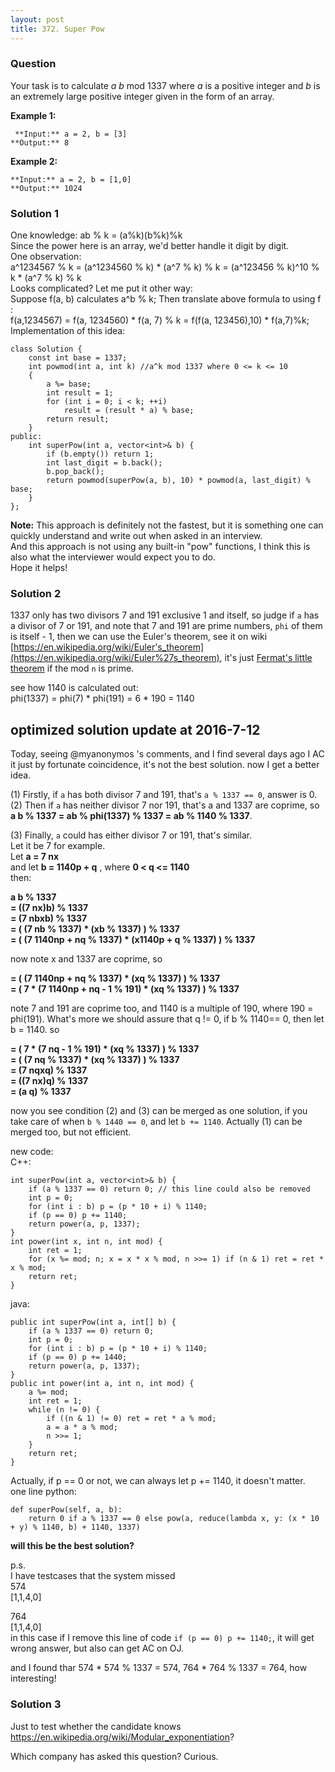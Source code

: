 ```yaml
---
layout: post
title: 372. Super Pow
---
```

### Question
Your task is to calculate _a_ _b_ mod 1337 where _a_ is a positive integer and
_b_ is an extremely large positive integer given in the form of an array.

 **Example 1:**

    
    
     **Input:** a = 2, b = [3]
    **Output:** 8
    

**Example 2:**

    
    
    **Input:** a = 2, b = [1,0]
    **Output:** 1024
    

### Solution 1
One knowledge: ab % k = (a%k)(b%k)%k  
Since the power here is an array, we'd better handle it digit by digit.  
One observation:  
a^1234567 % k = (a^1234560 % k) * (a^7 % k) % k = (a^123456 % k)^10 % k * (a^7
% k) % k  
Looks complicated? Let me put it other way:  
Suppose f(a, b) calculates a^b % k; Then translate above formula to using f :  
f(a,1234567) = f(a, 1234560) * f(a, 7) % k = f(f(a, 123456),10) * f(a,7)%k;  
Implementation of this idea:

    
    
    class Solution {
        const int base = 1337;
        int powmod(int a, int k) //a^k mod 1337 where 0 <= k <= 10
        {
            a %= base;
            int result = 1;
            for (int i = 0; i < k; ++i)
                result = (result * a) % base;
            return result;
        }
    public:
        int superPow(int a, vector<int>& b) {
            if (b.empty()) return 1;
            int last_digit = b.back();
            b.pop_back();
            return powmod(superPow(a, b), 10) * powmod(a, last_digit) % base;
        }
    };
    

**Note:** This approach is definitely not the fastest, but it is something one
can quickly understand and write out when asked in an interview.  
And this approach is not using any built-in "pow" functions, I think this is
also what the interviewer would expect you to do.  
Hope it helps!


### Solution 2
1337 only has two divisors 7 and 191 exclusive 1 and itself, so judge if `a`
has a divisor of 7 or 191, and note that 7 and 191 are prime numbers, `phi` of
them is itself - 1, then we can use the Euler's theorem, see it on wiki
[https://en.wikipedia.org/wiki/Euler's_theorem](https://en.wikipedia.org/wiki/Euler%27s_theorem),
it's just [Fermat's little
theorem](https://en.wikipedia.org/wiki/Fermat%27s_little_theorem) if the mod
`n` is prime.

see how 1140 is calculated out:  
phi(1337) = phi(7) * phi(191) = 6 * 190 = 1140

##  **optimized solution update at 2016-7-12**

Today, seeing @myanonymos 's comments, and I find several days ago I AC it
just by fortunate coincidence, it's not the best solution. now I get a better
idea.

(1) Firstly, if `a` has both divisor 7 and 191, that's `a % 1337 == 0`, answer
is 0.  
(2) Then if `a` has neither divisor 7 nor 191, that's a and 1337 are coprime,
so **a b % 1337 = ab % phi(1337)  % 1337 = ab % 1140  % 1337**.

(3) Finally, `a` could has either divisor 7 or 191, that's similar.  
Let it be 7 for example.  
Let **a = 7 nx**  
and let **b = 1140p + q** , where **0 < q <= 1140**  
then:

 **a b % 1337**  
 **= ((7 nx)b) % 1337**  
 **= (7 nbxb) % 1337**  
 **= ( (7 nb % 1337) * (xb % 1337) ) % 1337**  
 **= ( (7 1140np + nq % 1337) * (x1140p + q % 1337) ) % 1337**

now note x and 1337 are coprime, so

 **= ( (7 1140np + nq % 1337) * (xq % 1337) ) % 1337**  
 **= ( 7 * (7 1140np + nq - 1 % 191) * (xq % 1337) ) % 1337**

note 7 and 191 are coprime too, and 1140 is a multiple of 190, where 190 =
phi(191). What's more we should assure that q != 0, if b % 1140== 0, then let
b = 1140. so

 **= ( 7 * (7 nq - 1 % 191) * (xq % 1337) ) % 1337**  
 **= ( (7 nq % 1337) * (xq % 1337) ) % 1337**  
 **= (7 nqxq) % 1337**  
 **= ((7 nx)q) % 1337**  
 **= (a q) % 1337**

now you see condition (2) and (3) can be merged as one solution, if you take
care of when `b % 1440 == 0`, and let `b += 1140`. Actually (1) can be merged
too, but not efficient.

new code:  
C++:

    
    
    int superPow(int a, vector<int>& b) {
        if (a % 1337 == 0) return 0; // this line could also be removed
        int p = 0;
        for (int i : b) p = (p * 10 + i) % 1140;
        if (p == 0) p += 1140;
        return power(a, p, 1337);
    }
    int power(int x, int n, int mod) {
        int ret = 1;
        for (x %= mod; n; x = x * x % mod, n >>= 1) if (n & 1) ret = ret * x % mod;
        return ret;
    }
    

java:

    
    
    public int superPow(int a, int[] b) {
        if (a % 1337 == 0) return 0;
        int p = 0;
        for (int i : b) p = (p * 10 + i) % 1140;
        if (p == 0) p += 1440;
        return power(a, p, 1337);
    }
    public int power(int a, int n, int mod) {
        a %= mod;
        int ret = 1;
        while (n != 0) {
            if ((n & 1) != 0) ret = ret * a % mod;
            a = a * a % mod;
            n >>= 1;
        }
        return ret;
    }
    

Actually, if p == 0 or not, we can always let p += 1140, it doesn't matter.  
one line python:

    
    
    def superPow(self, a, b):
        return 0 if a % 1337 == 0 else pow(a, reduce(lambda x, y: (x * 10 + y) % 1140, b) + 1140, 1337)
    

**will this be the best solution?**

p.s.  
I have testcases that the system missed  
574  
[1,1,4,0]

764  
[1,1,4,0]  
in this case if I remove this line of code `if (p == 0) p += 1140;`, it will
get wrong answer, but also can get AC on OJ.

and I found thar 574 * 574 % 1337 = 574, 764 * 764 % 1337 = 764, how
interesting!


### Solution 3
Just to test whether the candidate knows
<https://en.wikipedia.org/wiki/Modular_exponentiation>?

Which company has asked this question? Curious.



